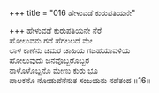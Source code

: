 +++
title = "016 ಹೇಳುವಡೆ ಕುರುಪತಿಯನೇ"

+++
ಹೇಳುವಡೆ ಕುರುಪತಿಯನೇ ನೆರೆ  
ಹೋಲುವನು ಗದೆ ಹೆಗಲಲದೆ ಮೇ  
ಲಾಳ ಕಾಣೆನು ಚಮರ ಚಾಹಿಯ ಗಜಹಯಾವಳಿಯ  
ಹೋಲುವುದು ಜನವೊಬ್ಬರೊಬ್ಬರ  
ನಾಳೊಳೊಬ್ಬನೊ ಮೇಣು ಕುರು ಭೂ  
ಪಾಲಕನೊ ನೋಡುವೆನೆನುತ ಸಂಜಯನು ನಡೆತಂದ      ॥16॥